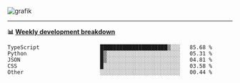 ![grafik](https://user-images.githubusercontent.com/56089155/187718223-45863e96-4c28-4d4c-b3ca-02bf88aeae4c.png)

<hr />

**📊 [Weekly development breakdown](https://wakatime.com/@Ari24)**

<!--START_SECTION:waka-->

```text
TypeScript                   █████████████████████▒░░░   85.68 %
Python                       █▒░░░░░░░░░░░░░░░░░░░░░░░   05.31 %
JSON                         █▒░░░░░░░░░░░░░░░░░░░░░░░   04.81 %
CSS                          █░░░░░░░░░░░░░░░░░░░░░░░░   03.58 %
Other                        ░░░░░░░░░░░░░░░░░░░░░░░░░   00.44 %
```

<!--END_SECTION:waka-->
